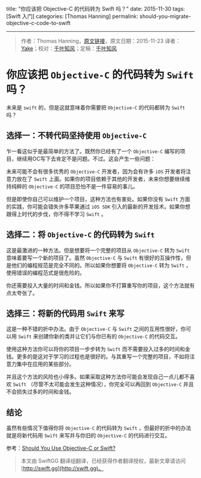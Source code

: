 title: "你应该把 Objective-C 的代码转为 Swift 吗？"
date: 2015-11-30
tags: [Swift 入门]
categories: [Thomas Hanning]
permalink: should-you-migrate-objective-c-code-to-swift

---
> 作者：Thomas Hanning，[原文链接](http://www.thomashanning.com/should-you-migrate-objective-c-code-to-swift/)，原文日期：2015-11-23
> 译者：[Yake](http://blog.csdn.net/yake_099)；校对：[千叶知风](http://weibo.com/xiaoxxiao)；定稿：[千叶知风](http://weibo.com/xiaoxxiao)
  







<!--此处开始正文-->

# 你应该把 `Objective-C` 的代码转为 `Swift` 吗？

未来是 `swift` 的，但是这就意味着你需要把 `Objective-C` 的代码都转为 `Swift` 吗？

<!--more-->

## 选择一：不转代码坚持使用 `Objective-C`

乍一看这似乎是最简单的方法了。既然你已经有了一个 `Objective-C` 编写的项目，继续用OC写下去肯定不是问题。不过。这会产生一些问题：

未来可能不会有很多优秀的 `Objective-C` 开发者，因为会有许多 `iOS` 开发者将注意力放在了 `Swift` 上面。如果你的项目依赖于其他的开发者，未来你想要继续维持纯粹的 `Objective-C` 的项目恐怕不是一件容易的事儿。

但是即使你自己可以维护一个项目，这种方法也有害处。如果你没有 `Swift` 方面的实践，你可能会错失许多苹果通过 `iOS SDK` 引入的最新的开发技术。如果你想跟得上时代的步伐，你不得不学习 `Swift` 。

## 选择二：将 `Objective-C` 的代码转为 `Swift`

这是最激进的一种方法。但是想要将一个完整的项目从 `Objective-C` 转为 `Swift` 意味着要写一个新的项目了。虽然 `Objective-C` 与 `Swift` 有很好的互操作性，但是他们的编程规范是完全不同的。所以如果你想要将 `Objective-C` 转为 `Swift` ，使用错误的编程范式是很危险的。

你还需要投入大量的时间和金钱。所以如果你不打算重写你的项目，这个方法就有点太夸张了。

## 选择三：将新的代码用 `Swift` 来写

这是一种不错的折中办法。由于 `Objective-C` 与 `Swift` 之间的互用性很好，你可以用 `Swift` 来创建你新的类并让它们与你已有的 `Objective-C` 的代码交互。

使用这种方法你可以将你的项目一步步转为 `Swift` 而不需要投入过多的时间和金钱。更多的是这对于学习的过程也是很好的。与其重写一个完整的项目，不如将注意力集中在应用的某些部分。

并且这个方法的风险也小得多。如果采取这种方法你可能会发现自己一点儿都不喜欢 `Swift` （尽管不太可能会发生这种情况），你完全可以再回到 `Objective-C` 并且不会损失过多的时间和金钱。

## 结论

虽然有些情况下值得你将 `Objective-C` 的代码转为 `Swift` ，但最好的折中的办法就是将新代码用 `Swift` 来写并与你旧的 `Objective-C` 的代码进行交互。

参考：[Should You Use Objective-C or Swift?](http://www.thomashanning.com/should-you-use-objective-c-or-swift/)
> 本文由 SwiftGG 翻译组翻译，已经获得作者翻译授权，最新文章请访问 [http://swift.gg](http://swift.gg)。